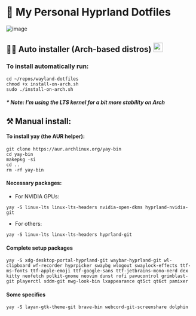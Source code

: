 # 🚀 My Personal Hyprland Dotfiles 
![image](https://user-images.githubusercontent.com/45101400/233792716-4ca542ce-c004-4404-b73a-82330e95b1c5.png)

## 👨‍💻 Auto installer (Arch-based distros) <img src="https://user-images.githubusercontent.com/45101400/233601358-786e991a-698f-4753-a7c6-4280dd9c4fd3.png" width="25"/> 
### To install automatically run:

```
cd ~/repos/wayland-dotfiles
chmod +x install-on-arch.sh
sudo ./install-on-arch.sh
```
##### * Note: I'm using the LTS kernel for a bit more stability on Arch
## ⚒️ Manual install:
#### To install yay (the AUR helper):

```
git clone https://aur.archlinux.org/yay-bin
cd yay-bin
makepkg -si
cd ..
rm -rf yay-bin
```

#### Necessary packages:

* For NVIDIA GPUs: 
```
yay -S linux-lts linux-lts-headers nvidia-open-dkms hyprland-nvidia-git 
```

* For others:
```
yay -S linux-lts linux-lts-headers hyprland-git
```

#### Complete setup packages

```
yay -S xdg-desktop-portal-hyprland-git waybar-hyprland-git wl-clipboard wf-recorder hyprpicker swaybg wlogout swaylock-effects ttf-ms-fonts ttf-apple-emoji ttf-google-sans ttf-jetbrains-mono-nerd dex kitty neofetch polkit-gnome neovim dunst rofi pavucontrol grimblast-git playerctl sddm-git nwg-look-bin lxappearance qt5ct qt6ct pamixer
```

#### Some specifics
```
yay -S layan-gtk-theme-git brave-bin webcord-git-screenshare dolphin
```
